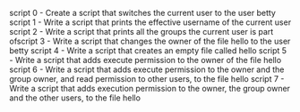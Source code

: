 script 0 - Create a script that switches the current user to the user betty
script 1 - Write a script that prints the effective username of the current user
script 2 - Write a script that prints all the groups the current user is part ofscript 3 - Write a script that changes the owner of the file hello to the user betty
script 4 - Write a script that creates an empty file called hello
script 5 - Write a script that adds execute permission to the owner of the file hello
script 6 - Write a script that adds execute permission to the owner and the group owner, and read permission to other users, to the file hello
script 7 - Write a script that adds execution permission to the owner, the group owner and the other users, to the file hello
